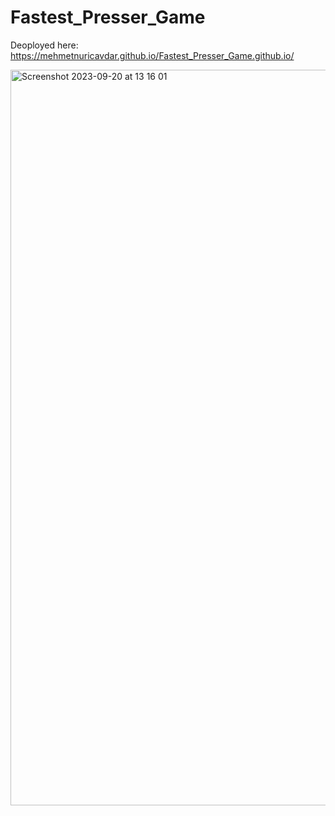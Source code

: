 # Fastest_Presser_Game

Deoployed here: https://mehmetnuricavdar.github.io/Fastest_Presser_Game.github.io/

<img width="1177" alt="Screenshot 2023-09-20 at 13 16 01" src="https://github.com/mehmetnuricavdar/Fastest_Presser_Game.github.io/assets/113375790/4a09449e-f35d-4ed4-a836-328681e459f3">
